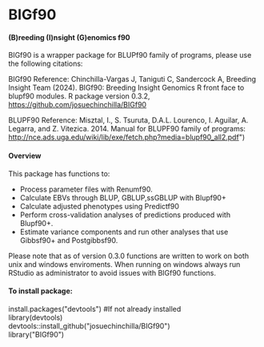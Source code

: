 # BIGf90  
#### (B)reeding (I)nsight (G)enomics f90
  
BIGf90 is a wrapper package for BLUPf90 family of programs, please use the following citations:

BIGf90 Reference:
  Chinchilla-Vargas J, Taniguti C, Sandercock A, Breeding Insight Team (2024). BIGf90: Breeding Insight Genomics R front face to blupf90 modules. R package version 0.3.2, https://github.com/josuechinchilla/BIGf90
  
  BLUPF90 Reference:
  Misztal, I., S. Tsuruta, D.A.L. Lourenco, I. Aguilar, A. Legarra, and Z. Vitezica. 2014. Manual for BLUPF90 family of programs: http://nce.ads.uga.edu/wiki/lib/exe/fetch.php?media=blupf90_all2.pdf")
  
#### Overview
This package has functions to:
* Process parameter files with Renumf90.
* Calculate EBVs through BLUP, GBLUP,ssGBLUP with Blupf90+
* Calculate adjusted phenotypes using Predictf90
* Perform cross-validation analyses of predictions produced with Blupf90+.
* Estimate variance components and run other analyses that use Gibbsf90+ and Postgibbsf90.

Please note that as of version 0.3.0 functions are written to work on both unix and windows enviroments.
When running on windows always run RStudio as administrator to avoid issues with BIGf90 functions.

#### To install package:  
install.packages("devtools") #If not already installed   
library(devtools)  
devtools::install_github("josuechinchilla/BIGf90")  
library("BIGf90")  
